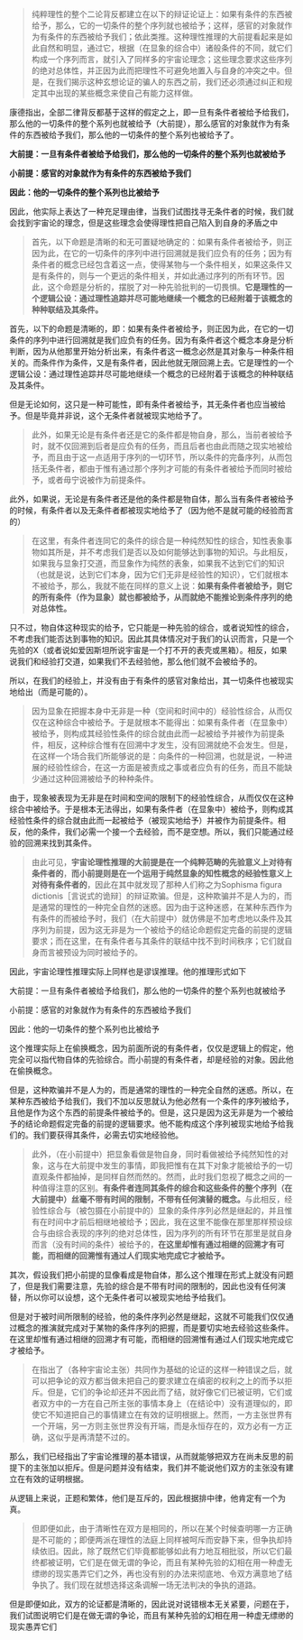 <blockquote>纯粹理性的整个二论背反都建立在以下的辩证论证上：如果有条件的东西被给予，那么，它的一切条件的整个序列就也被给予；这样，感官的对象就作为有条件的东西被给予我们；依此类推。这种理性推理的大前提看起来是如此自然和明显，通过它，根据（在显象的综合中）诸般条件的不同，就它们构成一个序列而言，就引入了同样多的宇宙论理念；这些理念要求这些序列的绝对总体性，并正因为此而把理性不可避免地置入与自身的冲突之中。但是，在我们揭示这种玄想论证的骗人的东西之前，我们还必须通过纠正和规定其中出现的某些概念来使自己有能力这样做。</blockquote><p>康德指出，全部二律背反都基于这样的假定之上，即一旦有条件者被给予给我们，那么他的一切条件的整个系列也就被给予（大前提），那么感官的对象就作为有条件的东西被给予我们，那么他的一切条件的整个系列也被给予了。</p><p><b>大前提：一旦有条件者被给予给我们，那么他的一切条件的整个系列也就被给予</b></p><p><b>小前提：感官的对象就作为有条件的东西被给予我们</b></p><p><b>因此：他的一切条件的整个系列也比被给予</b></p><p>因此，他实际上表达了一种充足理由律，当我们试图找寻无条件者的时候，我们就会找到宇宙论的理念，但是这些理念会使得理性把自己陷入到自身的矛盾之中</p><blockquote>首先，以下命题是清晰的和无可置疑地确定的：如果有条件者被给予，则正因为此，在它的一切条件的序列中进行回溯就是我们应负有的任务；因为有条件者的概念已经包含着这一点，使得某物与一个条件相关，如果这条件又是有条件的，则与一个更远的条件相关，并如此通过序列的所有环节。因此，这个命题是分析的，摆脱了对一种先验批判的一切畏惧。<b>它是理性的一个逻辑公设：通过理性追踪并尽可能地继续一个概念的已经附着于该概念的种种联结及其条件。</b></blockquote><p>首先，以下的命题是清晰的，即：如果有条件者被给予，则正因为此，在它的一切条件的序列中进行回溯就是我们应负有的任务。因为有条件者这个概念本身是分析判断，因为从他那里开始分析出来，有条件者这一概念必然是其对象与一种条件相关的。而条件作为条件，又是有条件者，因此他就无限回溯上去。它是理性的一个逻辑公设：通过理性追踪并尽可能地继续一个概念的已经附着于该概念的种种联结及其条件。</p><p>但是无论如何，这只是一种可能性，即有条件者被给予，其无条件者也应当被给予。但是毕竟并非说，这个无条件者就被现实地给予了。</p><blockquote>此外，如果无论是有条件者还是它的条件都是物自身，那么，当前者被给予时，就不仅回溯到后者是应负有的任务，而且后者也由此而随之现实地被给予，而且由于这一点适用于序列的一切环节，所以条件的完备序列，从而包括无条件者，都由于惟有通过那个序列才可能的有条件者被给予而同时被给予，或者毋宁说被作为前提条件。</blockquote><p>此外，如果说，无论是有条件者还是他的条件都是物自体，那么当有条件者被给予的时候，有条件者以及无条件者都被现实地给予了（因为他不是就可能的经验而言的）</p><blockquote>在这里，有条件者连同它的条件的综合是一种纯然知性的综合，知性表象事物如其所是，并不考虑我们是否以及如何能够达到事物的知识。与此相反，如果我与显象打交道，而显象作为纯然的表象，如果我不达到它们的知识（也就是说，达到它们本身，因为它们无非是经验性的知识），它们就根本不被给予，那么，我就不能在同样的意义上说：<b>如果有条件者被给予，则它的所有条件（作为显象）就也都被给予，从而就绝不能推论到条件序列的绝对总体性。</b></blockquote><p>只不过，物自体这种现实的给予，它只能是一种先验的综合，或者说知性的综合，不考虑我们能否达到事物的知识。因此其具体情况对于我们的认识而言，只是一个先验的X（或者说如爱因斯坦所说宇宙是一个打不开的表壳或黑箱）。相反，如果说我们和经验打交道，如果我们不去经验他，那么他们就不会被给予的。</p><p>所以，在我们的经验上，并没有由于有条件的感官对象给出，其一切条件也被现实地给出（而是可能的）。</p><blockquote>因为显象在把握本身中无非是一种（空间和时间中的）经验性综合，从而仅仅在这种综合中被给予。于是就根本不能得出：如果有条件者（在显象中）被给予，则构成其经验性条件的综合就由此而一起被给予并被作为前提条件，相反，这种综合惟有在回溯中才发生，没有回溯就绝不会发生。但是，在这样一个场合我们所能够说的是：向条件的一种回溯，也就是说，一种进展的经验性综合，在这一方面是被责成之事或者应负有的任务，而且不能缺少通过这种回溯被给予的种种条件。</blockquote><p>由于，现象被表现为无非是在时间和空间的限制下的经验性综合，从而仅仅在这种综合中被给予。于是根本无法得出，如果有条件者（在显象中）被给予，则构成其经验性条件的综合就由此而一起被给予（被现实地给予）并被作为前提条件。相反，他的条件，我们必需一个接一个去经验，而不是空想。所以，我们只能通过经验的回溯来找到其条件。</p><blockquote>由此可见，<b>宇宙论理性推理的大前提是在一个纯粹范畴的先验意义上对待有条件者的</b>，<b>而小前提则是在一个运用于纯然显象的知性概念的经验性意义上对待有条件者的</b>，因此在其中就发现了那种人们称之为Sophisma figura dictionis［言说式的诡辩］的辩证欺骗。但是，这种欺骗并不是人为的，而是通常的理性的一种完全自然的迷惑。因为由于这种迷惑，在某种东西作为有条件的而被给予时，我们（在大前提中）就仿佛是不加考虑地以条件及其序列为前提，因为这无非是为一个被给予的结论命题假定完备的前提的逻辑要求；而在这里，在有条件者与其条件的联结中找不到时间秩序；它们就自身而言被预设为同时被给予的。</blockquote><p>因此，宇宙论理性推理实际上同样也是谬误推理。他的推理形式如下</p><p>大前提：一旦有条件者被给予给我们，那么他的一切条件的整个系列也就被给予</p><p>小前提：感官的对象就作为有条件的东西被给予我们</p><p>因此：他的一切条件的整个系列也比被给予</p><p>这个推理实际上在偷换概念，因为前面所说的有条件者，仅仅是逻辑上的假定，他完全可以指代物自体的先验综合。而小前提的有条件者，却是经验的对象。因此他在偷换概念。</p><p>但是，这种欺骗并不是人为的，而是通常的理性的一种完全自然的迷惑。所以，在某种东西被给予给我们，我们不加以反思就认为他必然有一个条件的序列被给予，且他是作为这个东西的前提条件被给予的。但是，这只是因为这无非是为一个被给予的结论命题假定完备的前提的逻辑要求。他不能构成这个序列被现实地给予给我们的。我们要获得其条件，必需去切实地经验他。</p><blockquote>此外，（在小前提中）把显象看做是物自身，同时看做被给予纯然知性的对象，这与在大前提中发生的事情，即我把惟有在其下对象才能被给予的一切直观条件都抽掉，是同样自然而然的。然而，此时我们忽视了概念之间的一种值得注意的区别。<b>有条件者连同其条件的综合和这些条件的整个序列（在大前提中）丝毫不带有时间的限制，不带有任何演替的概念。</b>与此相反，经验性综合与（被包摄在小前提中的）显象的条件序列必然是继起的，并且惟有在时间中才前后相继地被给予；因此，我在这里不能像在那里那样预设综合与由综合表现的序列的绝对总体性，因为序列的所有环节在那里是就自身而言（没有时间的条件）被给予的，<b>在这里却惟有通过相继的回溯才有可能，而相继的回溯惟有通过人们现实地完成它才被给予。</b></blockquote><p>其次，假设我们把小前提的显像看成是物自体，那么这个推理在形式上就没有问题了，但是我们需要注意，先验的综合是不带有时间的限制的，因此也没有任何演替，所以你可以设想，这个无条件者可以被现实地给予给我们。</p><p>但是对于被时间所限制的经验，他的条件序列必然是继起，这就不可能我们仅仅通过概念的推演就完成对于某物的条件序列的把握，而是要切实地去经验这些条件。在这里却惟有通过相继的回溯才有可能，而相继的回溯惟有通过人们现实地完成它才被给予。</p><blockquote>在指出了（各种宇宙论主张）共同作为基础的论证的这样一种错误之后，就可以把争论的双方都当做未把自己的要求建立在缜密的权利之上的而予以拒斥。但是，它们的争论却还并不因此而了结，就好像它们已被证明，它们或者双方中的一方在自己所主张的事情本身上（在结论中）没有道理似的，即使它不知道把自己的事情建立在有效的证明根据上。然而，一方主张世界有一个开端，另一方则主张世界没有开端，而是永恒存在的，双方必有一方正确，这似乎是再清楚不过的。</blockquote><p>那么，我们已经指出了宇宙论推理的基本错误，从而就能够把双方在尚未反思的前提下的主张加以拒斥。但是问题并没有结束，我们并不能说他们双方的主张没有建立在有效的证明根据。</p><p>从逻辑上来说，正题和繁体，他们是互斥的，因此根据排中律，他肯定有一个为真。</p><blockquote>但即便如此，由于清晰性在双方是相同的，所以在某个时候查明哪一方正确是不可能的；即便两派在理性的法庭上同样被呵斥而安静下来，但争执却持续依旧。因此，除了既然它们毕竟都能够如此有力地互相批驳，所以它们最终都被证明，它们是在做无谓的争论，而且有某种先验的幻相在用一种虚无缥缈的现实愚弄它们之外，再也没有别的办法来彻底地、令双方满意地了结争执了。我们现在就想选择这条调解一场无法判决的争执的道路。</blockquote><p>但是即便如此，双方的论证都是清晰的，因此说对说错根本无关紧要，问题在于，我们试图说明它们是在做无谓的争论，而且有某种先验的幻相在用一种虚无缥缈的现实愚弄它们</p>